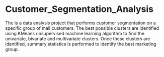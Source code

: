 # Customer_Segmentation_Analysis
The is a data analysis project that performs customer segmentation on a specific group of mall customers. The best possible clusters are identified using KMeans unsupervised machine learning algorithm to find the univariate, bivariate and multivariate clusters.  Once these clusters are identified, summary statistics is performed to identify the best marketing group. 

